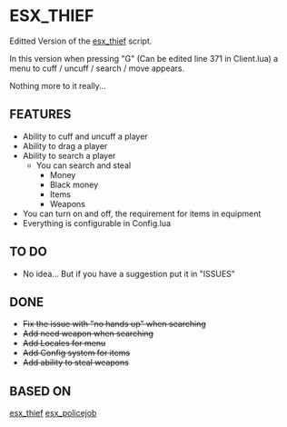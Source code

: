 # ESX_THIEF

Editted Version of the [esx_thief](https://github.com/ESX-PUBLIC/esx_thief) script.

In this version when pressing "G" (Can be edited line 371 in Client.lua) a menu to cuff / uncuff / search / move appears. 

Nothing more to it really...

## FEATURES

- Ability to cuff and uncuff a player
- Ability to drag a player
- Ability to search a player
    - You can search and steal
        - Money
        - Black money
        - Items
        - Weapons
- You can turn on and off, the requirement for items in equipment
- Everything is configurable in Config.lua

## TO DO

- No idea... But if you have a suggestion put it in "ISSUES"
    
## DONE

- ~~Fix the issue with "no hands up" when searching~~
- ~~Add need weapon when searching~~
- ~~Add Locales for menu~~
- ~~Add Config system for items~~
- ~~Add ability to steal weapons~~

## BASED ON

[esx_thief](https://github.com/ESX-PUBLIC/esx_thief)
[esx_policejob](https://github.com/ESX-Org/esx_policejob)
